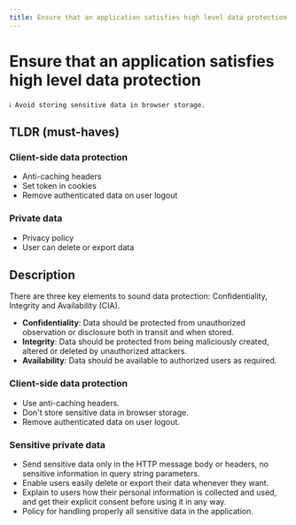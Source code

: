```yaml
---
title: Ensure that an application satisfies high level data protection
---
```


# Ensure that an application satisfies high level data protection

```
ℹ️ Avoid storing sensitive data in browser storage.
```

## TLDR (must-haves)

### Client-side data protection
  - Anti-caching headers
  - Set token in cookies
  - Remove authenticated data on user logout

### Private data
  - Privacy policy 
  - User can delete or export data

## Description

There are three key elements to sound data protection: Confidentiality, Integrity and Availability (CIA).
- **Confidentiality**: Data should be protected from unauthorized observation or disclosure both in transit and when stored.
- **Integrity**: Data should be protected from being maliciously created, altered or deleted by unauthorized attackers.
- **Availability**: Data should be available to authorized users as required.

### Client-side data protection
  - Use anti-caching headers.
  - Don't store sensitive data in browser storage.
  - Remove authenticated data on user logout.

### Sensitive private data
  - Send sensitive data only in the HTTP message body or headers, no sensitive information in query string parameters.
  - Enable users easily delete or export their data whenever they want.
  - Explain to users how their personal information is collected and used, and get their explicit consent before using it in any way.
  - Policy for handling properly all sensitive data in the application.



